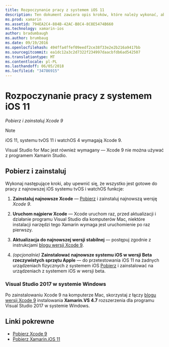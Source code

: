 ```yaml
---
title: Rozpoczynanie pracy z systemem iOS 11
description: Ten dokument zawiera opis kroków, które należy wykonać, aby rozpocząć tworzenie aplikacji systemu iOS 11. Zawarto informacje, jak pobrać Xcode i aktualizacji programu Visual Studio 2017 r.
ms.prod: xamarin
ms.assetid: 794EA2C4-884B-42AC-B8C4-8C8E5474B660
ms.technology: xamarin-ios
author: bradumbaugh
ms.author: brumbaug
ms.date: 09/19/2016
ms.openlocfilehash: 494ffa4ffef09eedf2ce38f33e2e2b216a9417bb
ms.sourcegitcommit: ea1dc12a3c2d7322f234997daacbfdb6ad542507
ms.translationtype: MT
ms.contentlocale: pl-PL
ms.lasthandoff: 06/05/2018
ms.locfileid: "34786915"
---
```

# <a name="getting-started-with-ios-11"></a>Rozpoczynanie pracy z systemem iOS 11

_Pobierz i zainstaluj Xcode 9_

> [!NOTE]
> iOS 11, systemu tvOS 11 i watchOS 4 wymagają Xcode 9.
>
> Visual Studio for Mac jest również wymagany — Xcode 9 nie można używać z programem Xamarin Studio.

## <a name="download-and-install"></a>Pobierz i zainstaluj

Wykonaj następujące kroki, aby upewnić się, że wszystko jest gotowe do pracy z najnowszej iOS systemu tvOS i watchOS funkcje:

1. **Zainstaluj najnowsze Xcode** — [Pobierz](https://developer.apple.com/download/) i zainstaluj najnowszą wersję _Xcode 9_.

2. **Uruchom najpierw Xcode** — Xcode uruchom raz, przed aktualizacji i działanie programu Visual Studio dla komputerów Mac, niektóre instalacji narzędzi tego Xamarin wymaga jest uruchomienie po raz pierwszy.

3. **Aktualizacja do najnowszej wersji stabilnej** — postępuj zgodnie z instrukcjami [blogu wersji Xcode 9](https://releases.xamarin.com/stable-release-15-3-5-with-xcode-9-support/).

4. _(opcjonalnie)_  **Zainstalować najnowsze systemu iOS w wersji Beta rzeczywistych sprzętu Apple** — do przetestowania iOS 11 na żadnych urządzeniach fizycznych z systemem iOS [Pobierz](https://developer.apple.com/download/) i zainstalować na urządzeniach z systemem iOS w wersji beta.


### <a name="visual-studio-2017-on-windows"></a>Visual Studio 2017 w systemie Windows

Po zainstalowaniu Xcode 9 na komputerze Mac, skorzystaj z łączy [blogu wersji Xcode 9](https://releases.xamarin.com/stable-release-15-3-5-with-xcode-9-support/) instalowania **Xamarin.VS 4.7** rozszerzenia dla programu Visual Studio 2017 w systemie Windows.


## <a name="related-links"></a>Linki pokrewne

- [Pobierz Xcode 9](https://developer.apple.com/download/)
- [Pobierz Xamarin.iOS 11](https://releases.xamarin.com/stable-release-15-3-5-with-xcode-9-support/)
